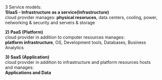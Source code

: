 3 Service models:  
**1)IaaS - Infrastructure as a service(Infrastructure)**  
  cloud provider manages:
    **physical resoruces**, data centers, cooling, power, networking & security and servers & storage  

**2) PaaS (Platform)**  
  cloud provider in addition to computer resources manages:  
    **platform infrastructure**, OS, Development tools, Databases, Business Analytics  
    
**3) SaaS (Application)**  
  cloud provider in addition to infrastructure and platform resources hosts and manages:  
    **Applications and Data**
  
